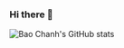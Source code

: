 ### Hi there 👋

<!--
**baochanh18/baochanh18** is a ✨ _special_ ✨ repository because its `README.md` (this file) appears on your GitHub profile.

Here are some ideas to get you started:

- 🔭 I’m currently working on ...
- 🌱 I’m currently learning ...
- 👯 I’m looking to collaborate on ...
- 🤔 I’m looking for help with ...
- 💬 Ask me about ...
- 📫 How to reach me: ...
- 😄 Pronouns: ...
- ⚡ Fun fact: ...
-->

![Bao Chanh's GitHub stats](https://github-readme-stats.vercel.app/api?username=baochanh18&count_private=true&show_icons=true&theme=rascal)

